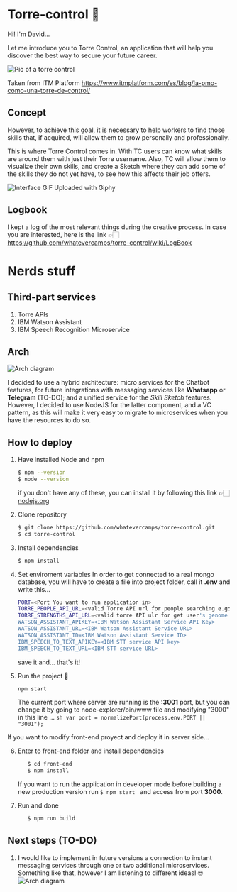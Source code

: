 # Torre-control 🛫

Hi! I'm David...

Let me introduce you to Torre Control, an application that will help you discover the best way to secure your future career.

![Pic of a torre control](https://www.itmplatform.com/lib/uploads/59609188_m.jpg "Pic of a torre control")

Taken from ITM Platform https://www.itmplatform.com/es/blog/la-pmo-como-una-torre-de-control/

## Concept

However, to achieve this goal, it is necessary to help workers to find those skills that, if acquired, will allow them to grow personally and professionally.

This is where Torre Control comes in. With TC users can know what skills are around them with just their Torre username. Also, TC will allow them to visualize their own skills, and create a Sketch where they can add some of the skills they do not yet have, to see how this affects their job offers.

![Interface GIF](https://media3.giphy.com/media/zw9G2dm4c5T8s0dAhA/giphy.gif "Torre Control overview")
Uploaded with Giphy

## Logbook

I kept a log of the most relevant things during the creative process. In case you are interested, here is the link 👉🏻 https://github.com/whatevercamps/torre-control/wiki/LogBook

# Nerds stuff

## Third-part services

1.  Torre APIs
2.  IBM Watson Assistant
3.  IBM Speech Recognition Microservice

## Arch

![Arch diagram](https://i.imgur.com/aJNbjvA.png "Architecture Diagram")

I decided to use a hybrid architecture: micro services for the Chatbot features, for future integrations with messaging services like **Whatsapp** or **Telegram** (TO-DO); and a unified service for the _Skill Sketch_ features. However, I decided to use NodeJS for the latter component, and a VC pattern, as this will make it very easy to migrate to microservices when you have the resources to do so.

## How to deploy

1. Have installed Node and npm
   ```sh
   $ npm --version
   $ node --version
   ```
   if you don't have any of these, you can install it by following this link 👉🏻 [nodejs.org](https://nodejs.org/)
2. Clone repository

   ```sh
   $ git clone https://github.com/whatevercamps/torre-control.git
   $ cd torre-control
   ```

3. Install dependencies

   ```sh
   $ npm install
   ```

4. Set enviroment variables
   In order to get connected to a real mongo database, you will have to create a file into project folder, call it **.env** and write this...

   ```sh
   PORT=<Port You want to run application in>
   TORRE_PEOPLE_API_URL=<valid Torre API url for people searching e.g: https://search.torre.co/people/_search/?aggregate=true>
   TORRE_STRENGTHS_API_URL=<valid torre API ulr for get user's genome e.g https://torre.co/api/genome/bios/<username>/strengths-skills>
   WATSON_ASSISTANT_APIKEY=<IBM Watson Assistant Service API Key>
   WATSON_ASSISTANT_URL=<IBM Watson Assistant Service URL>
   WATSON_ASSISTANT_ID=<IBM Watson Assistant Service ID>
   IBM_SPEECH_TO_TEXT_APIKEY=<IBM STT service API key>
   IBM_SPEECH_TO_TEXT_URL=<IBM STT service URL>
   ```

   save it and... that's it!

5. Run the project 🎉
   ```sh
   npm start
   ```
   The current port where server are running is the **:3001** port, but you can change it by going to node-explorer/bin/www file and modifying "3000" in this line ... `sh var port = normalizePort(process.env.PORT || "3001");`

If you want to modify front-end proyect and deploy it in server side...

6. Enter to front-end folder and install dependencies

   ```sh
      $ cd front-end
      $ npm install
   ```

   If you want to run the application in developer mode before building a new production version run `$ npm start ` and access from port **3000**.

7. Run and done
   ```sh
      $ npm run build
   ```

## Next steps (TO-DO)

1. I would like to implement in future versions a connection to instant messaging services through one or two additional microservices. Something like that, however I am listening to different ideas! 🤓
   ![Arch diagram](https://i.imgur.com/Tk2tZTA.png "Architecture Diagram")
